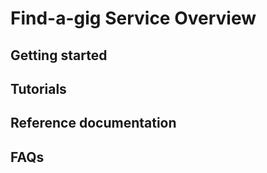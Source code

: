 # Find-a-gig Service Overview

## Getting started

## Tutorials

## Reference documentation

## FAQs